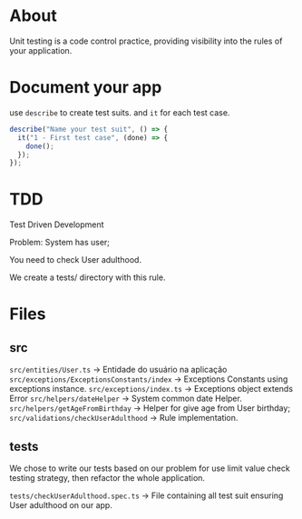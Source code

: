 # About

Unit testing is a code control practice, providing visibility into the rules of your application.

# Document your app

use `describe` to create test suits. and `it` for each test case.

```javascript
describe("Name your test suit", () => {
  it("1 - First test case", (done) => {
    done();
  });
});
```

# TDD

Test Driven Development

Problem:
System has user;

You need to check User adulthood.

We create a tests/ directory with this rule.

# Files

## src

`src/entities/User.ts` -> Entidade do usuário na aplicação
`src/exceptions/ExceptionsConstants/index` -> Exceptions Constants using exceptions instance.
`src/exceptions/index.ts` -> Exceptions object extends Error
`src/helpers/dateHelper` -> System common date Helper.
`src/helpers/getAgeFromBirthday` -> Helper for give age from User birthday;
`src/validations/checkUserAdulthood` -> Rule implementation.

## tests

We chose to write our tests based on our problem for use limit value check testing strategy, then refactor the whole application.

`tests/checkUserAdulthood.spec.ts` -> File containing all test suit ensuring User adulthood on our app.
